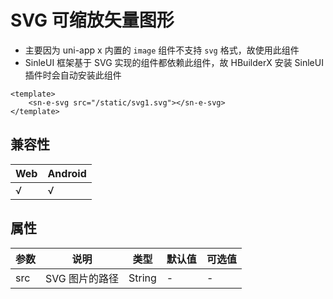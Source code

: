 # SVG 可缩放矢量图形

* 主要因为 uni-app x 内置的 `image` 组件不支持 `svg` 格式，故使用此组件
* SinleUI 框架基于 SVG 实现的组件都依赖此组件，故 HBuilderX 安装 SinleUI 插件时会自动安装此组件


```vue
<template>
	<sn-e-svg src="/static/svg1.svg"></sn-e-svg>
</template>
```

## 兼容性

| Web  | Android |
| :--- | :------ |
| √    | √       |

## 属性

| 参数 | 说明           | 类型   | 默认值 | 可选值 |
| ---- | -------------- | ------ | ------ | ------ |
| src  | SVG 图片的路径 | String | -      | -      |

<DemoPhone name="sn-e-svg" />